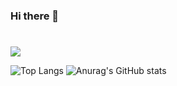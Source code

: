 ### Hi there 👋
#
<!--
**zibble67/zibble67** is a ✨ _special_ ✨ repository because its `README.md` (this file) appears on your GitHub profile.

Here are some ideas to get you started:

- 🔭 I’m currently working on ...
- 🌱 I’m currently learning ...
- 👯 I’m looking to collaborate on ...
- 🤔 I’m looking for help with ...
- 💬 Ask me about ...
- 📫 How to reach me: ...
- 😄 Pronouns: ...
- ⚡ Fun fact: ...
-->

<a href="https://hits.seeyoufarm.com"><img src="https://hits.seeyoufarm.com/api/count/incr/badge.svg?url=https%3A%2F%2Fgithub.com%2Fzibble67&count_bg=%23FB9C34&title_bg=%232D2D2D&icon=github.svg&icon_color=%23E7E7E7&title=Github&edge_flat=false"/></a>

![Top Langs](https://github-readme-stats.vercel.app/api/top-langs/?username=6810779s&layout=compact&theme=swift)
![Anurag's GitHub stats](https://github-readme-stats.vercel.app/api?username=zibble67&show_icons=true&theme=swift)
